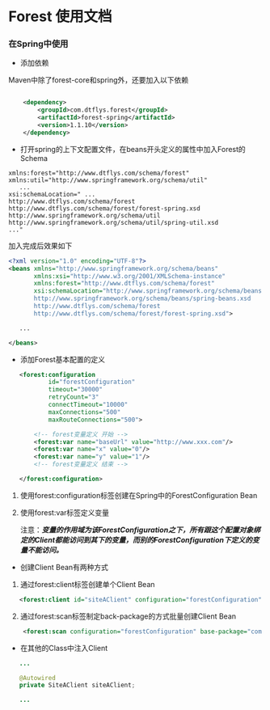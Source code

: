 # Forest 使用文档

### 在Spring中使用

 * 添加依赖

Maven中除了forest-core和spring外，还要加入以下依赖

```xml

    <dependency>
        <groupId>com.dtflys.forest</groupId>
        <artifactId>forest-spring</artifactId>
        <version>1.1.10</version>
    </dependency>

```

 * 打开spring的上下文配置文件，在beans开头定义的属性中加入Forest的Schema

```
xmlns:forest="http://www.dtflys.com/schema/forest" xmlns:util="http://www.springframework.org/schema/util"
   ...
xsi:schemaLocation=" ...
http://www.dtflys.com/schema/forest
http://www.dtflys.com/schema/forest/forest-spring.xsd http://www.springframework.org/schema/util http://www.springframework.org/schema/util/spring-util.xsd
..."
```

加入完成后效果如下

```xml
<?xml version="1.0" encoding="UTF-8"?>
<beans xmlns="http://www.springframework.org/schema/beans"
       xmlns:xsi="http://www.w3.org/2001/XMLSchema-instance"
       xmlns:forest="http://www.dtflys.com/schema/forest"
       xsi:schemaLocation="http://www.springframework.org/schema/beans
       http://www.springframework.org/schema/beans/spring-beans.xsd
       http://www.dtflys.com/schema/forest
       http://www.dtflys.com/schema/forest/forest-spring.xsd">

   ...

</beans>
```

 * 添加Forest基本配置的定义

```xml
   <forest:configuration
           id="forestConfiguration"
           timeout="30000"
           retryCount="3"
           connectTimeout="10000"
           maxConnections="500"
           maxRouteConnections="500">

       <!-- forest变量定义 开始 -->
       <forest:var name="baseUrl" value="http://www.xxx.com"/>
       <forest:var name="x" value="0"/>
       <forest:var name="y" value="1"/>
       <!-- forest变量定义 结束 -->

   </forest:configuration>
```
 1. 使用forest:configuration标签创建在Spring中的ForestConfiguration Bean
 2. 使用forest:var标签定义变量

    注意：***变量的作用域为该ForestConfiguration之下，所有跟这个配置对象绑定的Client都能访问到其下的变量，而别的ForestConfiguration下定义的变量不能访问。***

 * 创建Client Bean有两种方式

 1. 通过forest:client标签创建单个Client Bean

```xml
   <forest:client id="siteAClient" configuration="forestConfiguration" class="com.xxx.client.SiteAClient"/>
```

 2. 通过forest:scan标签制定back-package的方式批量创建Client Bean

```xml
    <forest:scan configuration="forestConfiguration" base-package="com.xxx.client"/>
```

 * 在其他的Class中注入Client

```java
   ...

   @Autowired
   private SiteAClient siteAClient;

   ...

```

